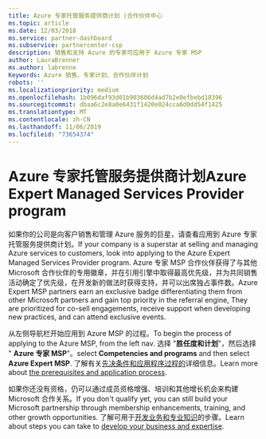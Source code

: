 ```yaml
---
title: Azure 专家托管服务提供商计划 |合作伙伴中心
ms.topic: article
ms.date: 12/03/2018
ms.service: partner-dashboard
ms.subservice: partnercenter-csp
description: 销售和支持 Azure 的专家可应用于 Azure 专家 MSP
author: LauraBrenner
ms.author: labrenne
Keywords: Azure 销售、专家计划、合作伙伴计划
robots: ''
ms.localizationpriority: medium
ms.openlocfilehash: 1b096daf93d01b903606d4ad7b2e0efbebd18396
ms.sourcegitcommit: dbaa6c2e8a0e6431f1420e024cca6d0dd54f1425
ms.translationtype: MT
ms.contentlocale: zh-CN
ms.lasthandoff: 11/06/2019
ms.locfileid: "73654374"
---
```

# <a name="azure-expert-managed-services-provider-program"></a><span data-ttu-id="59c34-104">Azure 专家托管服务提供商计划</span><span class="sxs-lookup"><span data-stu-id="59c34-104">Azure Expert Managed Services Provider program</span></span>


<span data-ttu-id="59c34-105">如果你的公司是向客户销售和管理 Azure 服务的巨星，请查看应用到 Azure 专家托管服务提供商计划。</span><span class="sxs-lookup"><span data-stu-id="59c34-105">If your company is a superstar at selling and managing Azure services to customers, look into applying to the Azure Expert Managed Services Provider program.</span></span> <span data-ttu-id="59c34-106">Azure 专家 MSP 合作伙伴获得了与其他 Microsoft 合作伙伴的专用徽章，并在引用引擎中取得最高优先级，并为共同销售活动确定了优先级，在开发新的做法时获得支持，并可以出席独占事件数。</span><span class="sxs-lookup"><span data-stu-id="59c34-106">Azure Expert MSP partners earn an exclusive badge differentiating them from other Microsoft partners and gain top priority in the referral engine, They are prioritized for co-sell engagements, receive support when developing new practices, and can attend exclusive events.</span></span>

<span data-ttu-id="59c34-107">从左侧导航栏开始应用到 Azure MSP 的过程。</span><span class="sxs-lookup"><span data-stu-id="59c34-107">To begin the process of applying to the Azure MSP, from the left nav.</span></span> <span data-ttu-id="59c34-108">选择 "**胜任度和计划**"，然后选择 " **Azure 专家 MSP**"。</span><span class="sxs-lookup"><span data-stu-id="59c34-108">select **Competencies and programs** and then select **Azure Expert MSP**.</span></span> <span data-ttu-id="59c34-109">了解有关[先决条件和应用程序过程的](https://partner.microsoft.com/membership/azure-expert-msp)详细信息。</span><span class="sxs-lookup"><span data-stu-id="59c34-109">Learn more about [the prerequisites and application process](https://partner.microsoft.com/membership/azure-expert-msp).</span></span> 

<span data-ttu-id="59c34-110">如果你还没有资格，仍可以通过成员资格增强、培训和其他增长机会来构建 Microsoft 合作关系。</span><span class="sxs-lookup"><span data-stu-id="59c34-110">If you don't qualify yet, you can still build your Microsoft partnership through membership enhancements, training, and other growth opportunities.</span></span>
<span data-ttu-id="59c34-111">了解可用于[开发业务和专业知识](https://partner.microsoft.com/membership/azure-expert-msp)的步骤。</span><span class="sxs-lookup"><span data-stu-id="59c34-111">Learn about steps you can take to [develop your business and expertise](https://partner.microsoft.com/membership/azure-expert-msp).</span></span>

